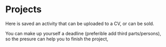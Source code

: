 # Projects

Here is saved an activity that can be uploaded to a CV, or can be sold.

You can make up yourself a deadline (preferible add third parts/persons), so the presure can help you to finish the project,
